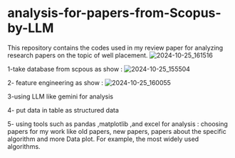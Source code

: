 # analysis-for-papers-from-Scopus-by-LLM
This repository contains the codes used in my review paper for analyzing research papers on the topic of well placement.
![2024-10-25_161516](https://github.com/user-attachments/assets/aeaa4e7e-d16e-4daf-a796-aeeee1ef3924)

1-take database from scpous as show :
![2024-10-25_155504](https://github.com/user-attachments/assets/d31b1f24-b548-4284-98fa-0ab0a8bd5921)

2- feature engineering as show :
![2024-10-25_160055](https://github.com/user-attachments/assets/3557afad-09e1-466b-af8c-5c950f89e775)

3-using LLM like gemini for analysis

4- put data in table as structured data

5- using tools such as pandas ,matplotlib ,and excel for analysis : 
choosing papers for my work like old papers, new papers, papers about the specific algorithm and more 
Data plot. For example,  the most widely used algorithms.


